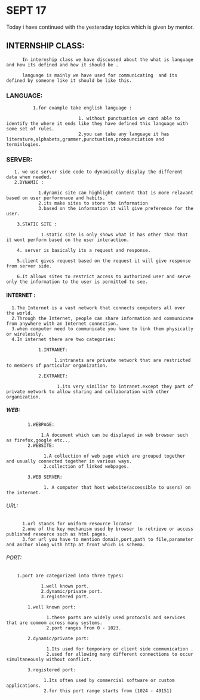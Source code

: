 # SEPT 17

Today i have continued with the yesteraday topics which is given by mentor.

## INTERNSHIP CLASS:
          In internship class we have discussed about the what is language and how its defined and how it should be .

          language is mainly we have used for communicating  and its defined by someone like it should be like this.

### LANGUAGE: 
              
              1.for example take english language :
              
                               1. without punctuation we cant able to identify the where it ends like they have defined this language with some set of rules.
                               2.you can take any language it has literature,alphabets,grammer,punctuation,pronounciation and terminlogies.


### SERVER:
       1. we use server side code to dynamically display the different data when needed.
       2.DYNAMIC :

                1.dynamic site can highlight content that is more relavant based on user performnace and habits.
                2.its make sites to store the information 
                3.based on the information it will give preference for the user.

        3.STATIC SITE : 

                 1.static site is only shows what it has other than that it wont perform based on the user interaction.

        4. server is basically its a request and response.

        5.client gives request based on the request it will give response from server side.

        6.It allows sites to restrict access to authorized user and serve only the information to the user is permitted to see.


#### INTERNET :

      1.The Internet is a vast network that connects computers all over the world.
      2.Through the Internet, people can share information and communicate from anywhere with an Internet connection.
      3.when computer need to communicate you have to link them physically or wirelessly.
      4.In internet there are two categories:

                1.INTRANET:

                      1.intranets are private network that are restricted to members of particular organization.
                
                2.EXTRANET:

                       1.its very similiar to intranet.except they part of private network to allow sharing and collaboration with other organization.
                

##### WEB:
            1.WEBPAGE:

                 1.A document which can be displayed in web browser such as firefox,google etc..,
            2.WEBSITE:

                  1.A collection of web page which are grouped together and usually connected together in various ways.
                  2.collection of linked webpages.

            3.WEB SERVER:

                  1. A computer that host website(accessible to users) on the internet.

###### URL:

          1.url stands for uniform resource locator 
          2.one of the key mechanism used by browser to retrieve or access published resource such as html pages.
          3.for url you have to mention domain,port,path to file,parameter and anchor along with http at front which is schema.
          

######  PORT:

        1.port are categorized into three types:

                 1.well known port.
                 2.dynamic/private port.
                 3.registered port.

            1.well known port:

                   1.these ports are widely used protocols and services that are commom across many systems.
                   2.port ranges from 0 - 1023.

            2.dynamic/private port:

                   1.Its used for temporary or client side communication .
                   2.used for allowing many different connections to occur simultaneously without conflict.

            3.registered port:

                  1.Its often used by commercial software or custom applications.
                  2.for this port range starts from (1024 - 49151)
